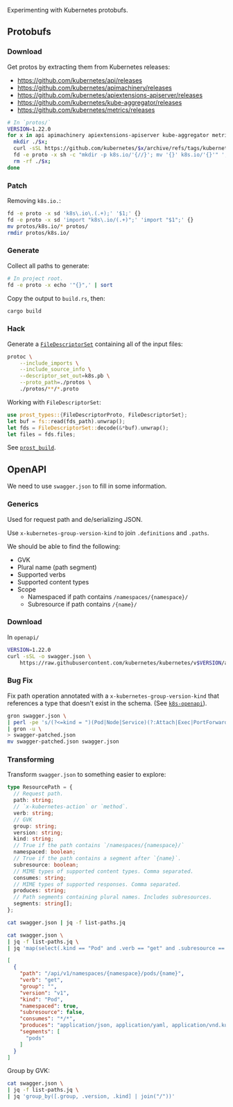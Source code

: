 Experimenting with Kubernetes protobufs.

## Protobufs

### Download

Get protos by extracting them from Kubernetes releases:

- https://github.com/kubernetes/api/releases
- https://github.com/kubernetes/apimachinery/releases
- https://github.com/kubernetes/apiextensions-apiserver/releases
- https://github.com/kubernetes/kube-aggregator/releases
- https://github.com/kubernetes/metrics/releases

```bash
# In `protos/`
VERSION=1.22.0
for x in api apimachinery apiextensions-apiserver kube-aggregator metrics; do
  mkdir ./$x;
  curl -sSL https://github.com/kubernetes/$x/archive/refs/tags/kubernetes-$VERSION.tar.gz | tar xzf - -C ./$x/ --strip-components=1;
  fd -e proto -x sh -c "mkdir -p k8s.io/'{//}'; mv '{}' k8s.io/'{}'" ';' . ./$x;
  rm -rf ./$x;
done
```

### Patch

Removing `k8s.io.`:

```bash
fd -e proto -x sd 'k8s\.io\.(.+);' '$1;' {}
fd -e proto -x sd 'import "k8s\.io/(.+)";' 'import "$1";' {}
mv protos/k8s.io/* protos/
rmdir protos/k8s.io/
```

### Generate

Collect all paths to generate:

```bash
# In project root.
fd -e proto -x echo '"{}",' | sort
```
Copy the output to `build.rs`, then:

```bash
cargo build
```

### Hack

Generate a [`FileDescriptorSet`] containing all of the input files:

```bash
protoc \
    --include_imports \
    --include_source_info \
    --descriptor_set_out=k8s.pb \
    --proto_path=./protos \
    ./protos/**/*.proto
```

Working with `FileDescriptorSet`:
```rust
use prost_types::{FileDescriptorProto, FileDescriptorSet};
let buf = fs::read(fds_path).unwrap();
let fds = FileDescriptorSet::decode(&*buf).unwrap();
let files = fds.files;
```

See [`prost_build`](https://github.com/tokio-rs/prost/blob/32bc87cd0b7301f6af1a338e9afd7717d0f42ca9/prost-build/src/lib.rs#L765-L825).

[`FileDescriptorSet`]: https://github.com/tokio-rs/prost/blob/32bc87cd0b7301f6af1a338e9afd7717d0f42ca9/prost-types/src/protobuf.rs#L1-L7


## OpenAPI

We need to use `swagger.json` to fill in some information.

### Generics

Used for request path and de/serializing JSON.

Use `x-kubernetes-group-version-kind` to join `.definitions` and `.paths`.

We should be able to find the following:

- GVK
- Plural name (path segment)
- Supported verbs
- Supported content types
- Scope
  - Namespaced if path contains `/namespaces/{namespace}/`
  - Subresource if path contains `/{name}/`

### Download

In `openapi/`

```bash
VERSION=1.22.0
curl -sSL -o swagger.json \
    https://raw.githubusercontent.com/kubernetes/kubernetes/v$VERSION/api/openapi-spec/swagger.json
```

### Bug Fix

Fix path operation annotated with a `x-kubernetes-group-version-kind` that references a type that doesn't exist in the schema. (See [`k8s-openapi`](https://github.com/Arnavion/k8s-openapi/blob/445e89ec444ebb1c68e61361e64eec4c4a3f4785/k8s-openapi-codegen/src/fixups/upstream_bugs.rs#L9)).

```bash
gron swagger.json \
| perl -pe 's/(?<=kind = ")(Pod|Node|Service)(?:Attach|Exec|PortForward|Proxy)Options(?=")/$1/' \
| gron -u \
> swagger-patched.json 
mv swagger-patched.json swagger.json
```

### Transforming

Transform `swagger.json` to something easier to explore:

```typescript
type ResourcePath = {
  // Request path.
  path: string;
  // `x-kubernetes-action` or `method`.
  verb: string;
  // GVK
  group: string;
  version: string;
  kind: string;
  // True if the path contains `/namespaces/{namespace}/`
  namespaced: boolean;
  // True if the path contains a segment after `{name}`.
  subresource: boolean;
  // MIME types of supported content types. Comma separated.
  consumes: string;
  // MIME types of supported responses. Comma separated.
  produces: string;
  // Path segments containing plural names. Includes subresources.
  segments: string[];
};
```

```bash
cat swagger.json | jq -f list-paths.jq
```

```bash
cat swagger.json \
| jq -f list-paths.jq \
| jq 'map(select(.kind == "Pod" and .verb == "get" and .subresource == false))'
```

```json
[
  {
    "path": "/api/v1/namespaces/{namespace}/pods/{name}",
    "verb": "get",
    "group": "",
    "version": "v1",
    "kind": "Pod",
    "namespaced": true,
    "subresource": false,
    "consumes": "*/*",
    "produces": "application/json, application/yaml, application/vnd.kubernetes.protobuf",
    "segments": [
      "pods"
    ]
  }
]
```

Group by GVK:

```bash
cat swagger.json \
| jq -f list-paths.jq \
| jq 'group_by([.group, .version, .kind] | join("/"))'
```

